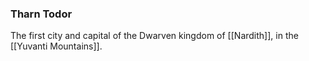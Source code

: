 ### Tharn Todor

The first city and capital of the Dwarven kingdom of [[Nardith]], in the [[Yuvanti Mountains]]. 


